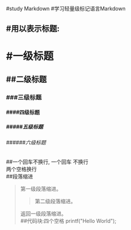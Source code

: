 #study Markdown
#学习轻量级标记语言Markdown


## #用以表示标题:
# #一级标题
## ##二级标题
### ###三级标题
#### ####四级标题
##### #####五级标题
###### ######六级标题

##一个回车不换行,
一个回车
不换行  
两个空格换行    
##段落缩进
> 第一级段落缩进。
>
> > 第二级段落缩进。
>
> 返回一级段落缩进。  
##代码块:四个空格
    printf("Hello World");
